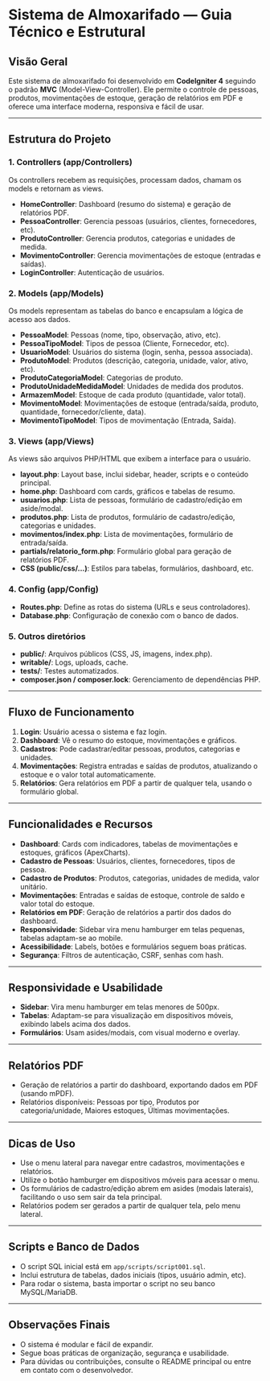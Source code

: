 # Sistema de Almoxarifado — Guia Técnico e Estrutural

## Visão Geral

Este sistema de almoxarifado foi desenvolvido em **CodeIgniter 4** seguindo o padrão **MVC** (Model-View-Controller). Ele permite o controle de pessoas, produtos, movimentações de estoque, geração de relatórios em PDF e oferece uma interface moderna, responsiva e fácil de usar.

---

## Estrutura do Projeto

### 1. Controllers (app/Controllers)

Os controllers recebem as requisições, processam dados, chamam os models e retornam as views.

-   **HomeController**: Dashboard (resumo do sistema) e geração de relatórios PDF.
-   **PessoaController**: Gerencia pessoas (usuários, clientes, fornecedores, etc).
-   **ProdutoController**: Gerencia produtos, categorias e unidades de medida.
-   **MovimentoController**: Gerencia movimentações de estoque (entradas e saídas).
-   **LoginController**: Autenticação de usuários.

### 2. Models (app/Models)

Os models representam as tabelas do banco e encapsulam a lógica de acesso aos dados.

-   **PessoaModel**: Pessoas (nome, tipo, observação, ativo, etc).
-   **PessoaTipoModel**: Tipos de pessoa (Cliente, Fornecedor, etc).
-   **UsuarioModel**: Usuários do sistema (login, senha, pessoa associada).
-   **ProdutoModel**: Produtos (descrição, categoria, unidade, valor, ativo, etc).
-   **ProdutoCategoriaModel**: Categorias de produto.
-   **ProdutoUnidadeMedidaModel**: Unidades de medida dos produtos.
-   **ArmazemModel**: Estoque de cada produto (quantidade, valor total).
-   **MovimentoModel**: Movimentações de estoque (entrada/saída, produto, quantidade, fornecedor/cliente, data).
-   **MovimentoTipoModel**: Tipos de movimentação (Entrada, Saída).

### 3. Views (app/Views)

As views são arquivos PHP/HTML que exibem a interface para o usuário.

-   **layout.php**: Layout base, inclui sidebar, header, scripts e o conteúdo principal.
-   **home.php**: Dashboard com cards, gráficos e tabelas de resumo.
-   **usuarios.php**: Lista de pessoas, formulário de cadastro/edição em aside/modal.
-   **produtos.php**: Lista de produtos, formulário de cadastro/edição, categorias e unidades.
-   **movimentos/index.php**: Lista de movimentações, formulário de entrada/saída.
-   **partials/relatorio_form.php**: Formulário global para geração de relatórios PDF.
-   **CSS (public/css/...)**: Estilos para tabelas, formulários, dashboard, etc.

### 4. Config (app/Config)

-   **Routes.php**: Define as rotas do sistema (URLs e seus controladores).
-   **Database.php**: Configuração de conexão com o banco de dados.

### 5. Outros diretórios

-   **public/**: Arquivos públicos (CSS, JS, imagens, index.php).
-   **writable/**: Logs, uploads, cache.
-   **tests/**: Testes automatizados.
-   **composer.json / composer.lock**: Gerenciamento de dependências PHP.

---

## Fluxo de Funcionamento

1. **Login**: Usuário acessa o sistema e faz login.
2. **Dashboard**: Vê o resumo do estoque, movimentações e gráficos.
3. **Cadastros**: Pode cadastrar/editar pessoas, produtos, categorias e unidades.
4. **Movimentações**: Registra entradas e saídas de produtos, atualizando o estoque e o valor total automaticamente.
5. **Relatórios**: Gera relatórios em PDF a partir de qualquer tela, usando o formulário global.

---

## Funcionalidades e Recursos

-   **Dashboard**: Cards com indicadores, tabelas de movimentações e estoques, gráficos (ApexCharts).
-   **Cadastro de Pessoas**: Usuários, clientes, fornecedores, tipos de pessoa.
-   **Cadastro de Produtos**: Produtos, categorias, unidades de medida, valor unitário.
-   **Movimentações**: Entradas e saídas de estoque, controle de saldo e valor total do estoque.
-   **Relatórios em PDF**: Geração de relatórios a partir dos dados do dashboard.
-   **Responsividade**: Sidebar vira menu hamburger em telas pequenas, tabelas adaptam-se ao mobile.
-   **Acessibilidade**: Labels, botões e formulários seguem boas práticas.
-   **Segurança**: Filtros de autenticação, CSRF, senhas com hash.

---

## Responsividade e Usabilidade

-   **Sidebar**: Vira menu hamburger em telas menores de 500px.
-   **Tabelas**: Adaptam-se para visualização em dispositivos móveis, exibindo labels acima dos dados.
-   **Formulários**: Usam asides/modais, com visual moderno e overlay.

---

## Relatórios PDF

-   Geração de relatórios a partir do dashboard, exportando dados em PDF (usando mPDF).
-   Relatórios disponíveis: Pessoas por tipo, Produtos por categoria/unidade, Maiores estoques, Últimas movimentações.

---

## Dicas de Uso

-   Use o menu lateral para navegar entre cadastros, movimentações e relatórios.
-   Utilize o botão hamburger em dispositivos móveis para acessar o menu.
-   Os formulários de cadastro/edição abrem em asides (modais laterais), facilitando o uso sem sair da tela principal.
-   Relatórios podem ser gerados a partir de qualquer tela, pelo menu lateral.

---

## Scripts e Banco de Dados

-   O script SQL inicial está em `app/scripts/script001.sql`.
-   Inclui estrutura de tabelas, dados iniciais (tipos, usuário admin, etc).
-   Para rodar o sistema, basta importar o script no seu banco MySQL/MariaDB.

---

## Observações Finais

-   O sistema é modular e fácil de expandir.
-   Segue boas práticas de organização, segurança e usabilidade.
-   Para dúvidas ou contribuições, consulte o README principal ou entre em contato com o desenvolvedor.
